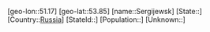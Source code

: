 ﻿---
location: [53.85,51.17]
type: City
tags:
- geo/City


SpocWebEntityId: 34211
isDeleted: false
confidential: public

---
[geo-lon::51.17]
[geo-lat::53.85]
[name::Sergijewsk]
[State::]
[Country::[Russia](geo/Continent/Europe/Russia.md)]
[StateId::]
[Population::]
[Unknown::]

